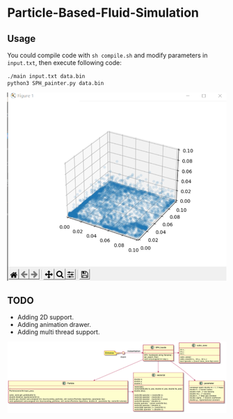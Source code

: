 # Particle-Based-Fluid-Simulation

## Usage

You could compile code with `sh compile.sh` and modify parameters in `input.txt`, then execute following code:

```
./main input.txt data.bin
python3 SPH_painter.py data.bin
```

![Simulation of 5000 particles](simulation_result.png "simulation")

## TODO
- Adding 2D support.
- Adding animation drawer.
- Adding multi thread support.

![Frame](Frame.png "Frame")